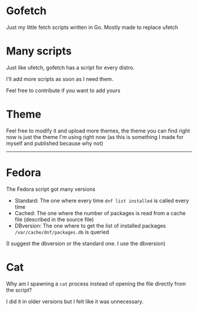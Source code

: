 # Gofetch
Just my little fetch scripts written in Go. Mostly made to replace ufetch

# Many scripts
Just like ufetch, gofetch has a script for every distro.

I'll add more scripts as soon as I need them.

Feel free to contribute if you want to add yours

# Theme
Feel free to modify it and upload more themes, the theme you can find right now is just the theme I'm using right now (as this is something I made for myself and published because why not)

---

# Fedora
The Fedora script got many versions

* Standard: The one where every time `dnf list installed` is called every time
* Cached: The one where the number of packages is read from a cache file (described in the source file)
* DBversion: The one where to get the list of installed packages `/var/cache/dnf/packages.db` is queried

(I suggest the dbversion or the standard one. I use the dbversion)

# Cat
Why am I spawning a `cat` process instead of opening the file directly from the script?

I did it in older versions but I felt like it was unnecessary.


